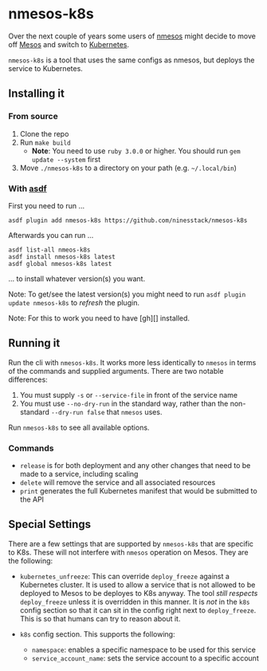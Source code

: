 # nmesos-k8s

Over the next couple of years some users of [nmesos][]
might decide to move off [Mesos][] and switch to [Kubernetes][].

`nmesos-k8s` is a tool that uses the same configs as nmesos,
but deploys the service to Kubernetes.

## Installing it

### From source

1. Clone the repo
2. Run `make build`
   * **Note**: You need to use `ruby 3.0.0` or higher. You should run
   `gem update --system` first
3. Move `./nmesos-k8s` to a directory on your path
   (e.g. `~/.local/bin`)

### With [asdf][]

First you need to run ...

```
asdf plugin add nmesos-k8s https://github.com/ninesstack/nmesos-k8s
```

Afterwards you can run ...

```
asdf list-all nmeos-k8s
asdf install nmesos-k8s latest
asdf global nmesos-k8s latest
```

... to install whatever version(s) you want.

Note: To get/see the latest version(s) you might need to run
`asdf plugin update nmesos-k8s` to _refresh_ the plugin.

Note: For this to work you need to have [gh][] installed.

## Running it

Run the cli with `nmesos-k8s`. It works more less identically to
`nmesos` in terms of the commands and supplied arguments. There are
two notable differences:

1. You must supply `-s` or `--service-file` in front of the service name
1. You must use `--no-dry-run` in the standard way, rather than the
   non-standard `--dry-run false` that `nmesos` uses.
   
Run `nmesos-k8s` to see all available options.

### Commands

* `release` is for both deployment and any other changes that need to
  be made to a service, including scaling
* `delete` will remove the service and all associated resources
* `print` generates the full Kubernetes manifest that would be
  submitted to the API

## Special Settings

There are a few settings that are supported by `nmesos-k8s` that are
specific to K8s. These will not interfere with `nmesos` operation on
Mesos. They are the following:

* `kubernetes_unfreeze`: This can override `deploy_freeze` against a
  Kubernetes cluster. It is used to allow a service that is not
  allowed to be deployed to Mesos to be deployes to K8s anyway. The
  tool *still respects* `deploy_freeze` unless it is overridden in
  this manner. It is *not* in the `k8s` config section so that it can
  sit in the config right next to `deploy_freeze`. This is so that
  humans can try to reason about it.

* `k8s` config section. This supports the following:
   * `namespace`: enables a specific namespace to be used for this service
   * `service_account_name`: sets the service account to a specific account

[asdf]: https://asdf-vm.com
[nmesos]: https://github.com/NinesStack/nmesos
[Mesos]: https://mesos.apache.org
[Kubernetes]: https://kubernetes.io
